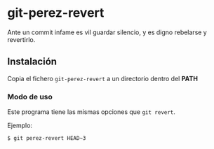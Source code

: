 # git-perez-revert

Ante un commit infame es vil guardar silencio, y es digno rebelarse y
revertirlo.

## Instalación

Copia el fichero `git-perez-revert` a un directorio dentro del **PATH**

### Modo de uso

Este programa tiene las mismas opciones que `git revert`.

Ejemplo:

```
$ git perez-revert HEAD~3
```
